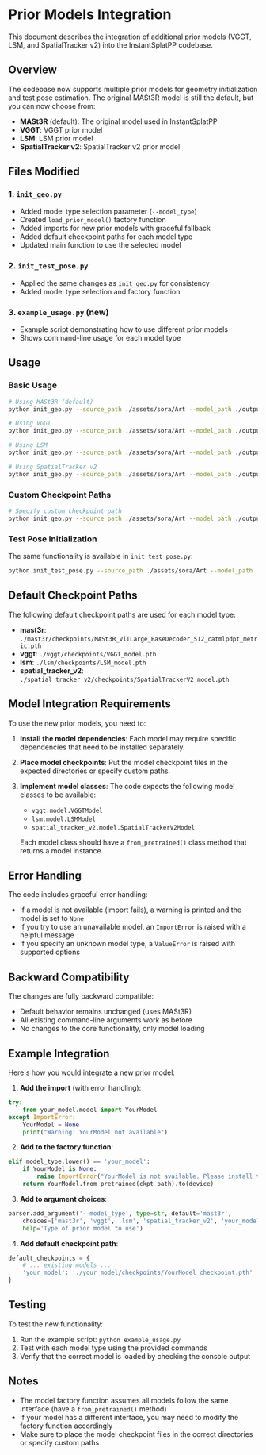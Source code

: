 # Prior Models Integration

This document describes the integration of additional prior models (VGGT, LSM, and SpatialTracker v2) into the InstantSplatPP codebase.

## Overview

The codebase now supports multiple prior models for geometry initialization and test pose estimation. The original MASt3R model is still the default, but you can now choose from:

- **MASt3R** (default): The original model used in InstantSplatPP
- **VGGT**: VGGT prior model
- **LSM**: LSM prior model  
- **SpatialTracker v2**: SpatialTracker v2 prior model

## Files Modified

### 1. `init_geo.py`
- Added model type selection parameter (`--model_type`)
- Created `load_prior_model()` factory function
- Added imports for new prior models with graceful fallback
- Added default checkpoint paths for each model type
- Updated main function to use the selected model

### 2. `init_test_pose.py`
- Applied the same changes as `init_geo.py` for consistency
- Added model type selection and factory function

### 3. `example_usage.py` (new)
- Example script demonstrating how to use different prior models
- Shows command-line usage for each model type

## Usage

### Basic Usage

```bash
# Using MASt3R (default)
python init_geo.py --source_path ./assets/sora/Art --model_path ./output/mast3r

# Using VGGT
python init_geo.py --source_path ./assets/sora/Art --model_path ./output/vggt --model_type vggt

# Using LSM
python init_geo.py --source_path ./assets/sora/Art --model_path ./output/lsm --model_type lsm

# Using SpatialTracker v2
python init_geo.py --source_path ./assets/sora/Art --model_path ./output/spatial_tracker_v2 --model_type spatial_tracker_v2
```

### Custom Checkpoint Paths

```bash
# Specify custom checkpoint path
python init_geo.py --source_path ./assets/sora/Art --model_path ./output/custom --model_type vggt --ckpt_path /path/to/custom/checkpoint.pth
```

### Test Pose Initialization

The same functionality is available in `init_test_pose.py`:

```bash
python init_test_pose.py --source_path ./assets/sora/Art --model_path ./output/test --model_type vggt
```

## Default Checkpoint Paths

The following default checkpoint paths are used for each model type:

- **mast3r**: `./mast3r/checkpoints/MASt3R_ViTLarge_BaseDecoder_512_catmlpdpt_metric.pth`
- **vggt**: `./vggt/checkpoints/VGGT_model.pth`
- **lsm**: `./lsm/checkpoints/LSM_model.pth`
- **spatial_tracker_v2**: `./spatial_tracker_v2/checkpoints/SpatialTrackerV2_model.pth`

## Model Integration Requirements

To use the new prior models, you need to:

1. **Install the model dependencies**: Each model may require specific dependencies that need to be installed separately.

2. **Place model checkpoints**: Put the model checkpoint files in the expected directories or specify custom paths.

3. **Implement model classes**: The code expects the following model classes to be available:
   - `vggt.model.VGGTModel`
   - `lsm.model.LSMModel`
   - `spatial_tracker_v2.model.SpatialTrackerV2Model`

   Each model class should have a `from_pretrained()` class method that returns a model instance.

## Error Handling

The code includes graceful error handling:

- If a model is not available (import fails), a warning is printed and the model is set to `None`
- If you try to use an unavailable model, an `ImportError` is raised with a helpful message
- If you specify an unknown model type, a `ValueError` is raised with supported options

## Backward Compatibility

The changes are fully backward compatible:

- Default behavior remains unchanged (uses MASt3R)
- All existing command-line arguments work as before
- No changes to the core functionality, only model loading

## Example Integration

Here's how you would integrate a new prior model:

1. **Add the import** (with error handling):
```python
try:
    from your_model.model import YourModel
except ImportError:
    YourModel = None
    print("Warning: YourModel not available")
```

2. **Add to the factory function**:
```python
elif model_type.lower() == 'your_model':
    if YourModel is None:
        raise ImportError("YourModel is not available. Please install the required dependencies.")
    return YourModel.from_pretrained(ckpt_path).to(device)
```

3. **Add to argument choices**:
```python
parser.add_argument('--model_type', type=str, default='mast3r', 
    choices=['mast3r', 'vggt', 'lsm', 'spatial_tracker_v2', 'your_model'],
    help='Type of prior model to use')
```

4. **Add default checkpoint path**:
```python
default_checkpoints = {
    # ... existing models ...
    'your_model': './your_model/checkpoints/YourModel_checkpoint.pth'
}
```

## Testing

To test the new functionality:

1. Run the example script: `python example_usage.py`
2. Test with each model type using the provided commands
3. Verify that the correct model is loaded by checking the console output

## Notes

- The model factory function assumes all models follow the same interface (have a `from_pretrained()` method)
- If your model has a different interface, you may need to modify the factory function accordingly
- Make sure to place the model checkpoint files in the correct directories or specify custom paths

